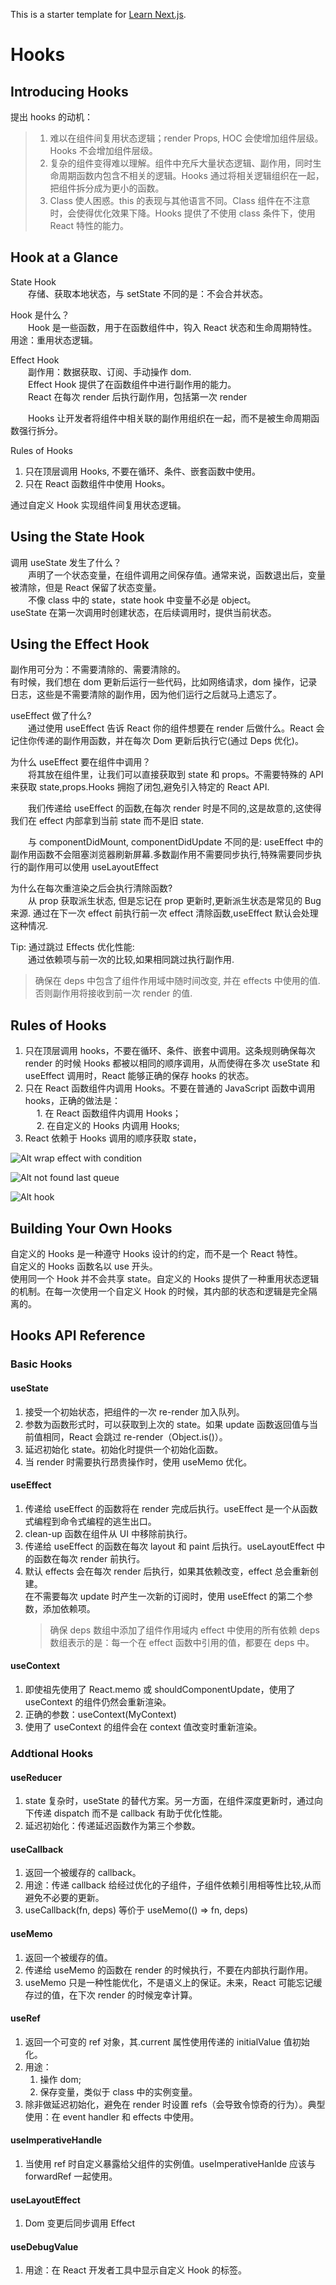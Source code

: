 This is a starter template for [Learn Next.js](https://nextjs.org/learn).

# Hooks

## Introducing Hooks

提出 hooks 的动机：

> 1.  难以在组件间复用状态逻辑；render Props, HOC 会使增加组件层级。Hooks 不会增加组件层级。
> 2.  复杂的组件变得难以理解。组件中充斥大量状态逻辑、副作用，同时生命周期函数内包含不相关的逻辑。Hooks 通过将相关逻辑组织在一起，把组件拆分成为更小的函数。
> 3.  Class 使人困惑。this 的表现与其他语言不同。Class 组件在不注意时，会使得优化效果下降。Hooks 提供了不使用 class 条件下，使用 React 特性的能力。

## Hook at a Glance

State Hook  
&emsp;&emsp;存储、获取本地状态，与 setState 不同的是：不会合并状态。

Hook 是什么？  
&emsp;&emsp;Hook 是一些函数，用于在函数组件中，钩入 React 状态和生命周期特性。用途：重用状态逻辑。

Effect Hook  
&emsp;&emsp;副作用：数据获取、订阅、手动操作 dom.  
&emsp;&emsp;Effect Hook 提供了在函数组件中进行副作用的能力。  
&emsp;&emsp;React 在每次 render 后执行副作用，包括第一次 render

&emsp;&emsp;Hooks 让开发者将组件中相关联的副作用组织在一起，而不是被生命周期函数强行拆分。

Rules of Hooks

1. 只在顶层调用 Hooks, 不要在循环、条件、嵌套函数中使用。
2. 只在 React 函数组件中使用 Hooks。

通过自定义 Hook 实现组件间复用状态逻辑。

## Using the State Hook

调用 useState 发生了什么？  
&emsp;&emsp;声明了一个状态变量，在组件调用之间保存值。通常来说，函数退出后，变量被清除，但是 React 保留了状态变量。  
&emsp;&emsp;不像 class 中的 state，state hook 中变量不必是 object。  
useState 在第一次调用时创建状态，在后续调用时，提供当前状态。

## Using the Effect Hook

副作用可分为：不需要清除的、需要清除的。  
有时候，我们想在 dom 更新后运行一些代码，比如网络请求，dom 操作，记录日志，这些是不需要清除的副作用，因为他们运行之后就马上遗忘了。

useEffect 做了什么?  
&emsp;&emsp;通过使用 useEffect 告诉 React 你的组件想要在 render 后做什么。React 会记住你传递的副作用函数，并在每次 Dom 更新后执行它(通过 Deps 优化)。

为什么 useEffect 要在组件中调用？  
&emsp;&emsp;将其放在组件里，让我们可以直接获取到 state 和 props。不需要特殊的 API 来获取 state,props.Hooks 拥抱了闭包,避免引入特定的 React API.

&emsp;&emsp;我们传递给 useEffect 的函数,在每次 render 时是不同的,这是故意的,这使得我们在 effect 内部拿到当前 state 而不是旧 state.

&emsp;&emsp;与 componentDidMount, componentDidUpdate 不同的是: useEffect 中的副作用函数不会阻塞浏览器刷新屏幕.多数副作用不需要同步执行,特殊需要同步执行的副作用可以使用 useLayoutEffect

为什么在每次重渲染之后会执行清除函数?  
&emsp;&emsp;从 prop 获取派生状态, 但是忘记在 prop 更新时,更新派生状态是常见的 Bug 来源. 通过在下一次 effect 前执行前一次 effect 清除函数,useEffect 默认会处理这种情况.

Tip: 通过跳过 Effects 优化性能:  
&emsp;&emsp;通过依赖项与前一次的比较,如果相同跳过执行副作用.

> 确保在 deps 中包含了组件作用域中随时间改变, 并在 effects 中使用的值.否则副作用将接收到前一次 render 的值.

## Rules of Hooks

1. 只在顶层调用 hooks，不要在循环、条件、嵌套中调用。这条规则确保每次 render 的时候 Hooks 都被以相同的顺序调用，从而使得在多次 useState 和 useEffect 调用时，React 能够正确的保存 hooks 的状态。
2. 只在 React 函数组件内调用 Hooks。不要在普通的 JavaScript 函数中调用 hooks，正确的做法是：  
   &emsp; 1. 在 React 函数组件内调用 Hooks；  
   &emsp; 2. 在自定义的 Hooks 内调用 Hooks;
3. React 依赖于 Hooks 调用的顺序获取 state，

![Alt wrap effect with condition](<.\public\images\屏幕截图(43).png>)

![Alt not found last queue](<.\public\images\屏幕截图(47).png>)

![Alt hook](<.\public\images\屏幕截图(49).png>)

## Building Your Own Hooks

自定义的 Hooks 是一种遵守 Hooks 设计的约定，而不是一个 React 特性。  
自定义的 Hooks 函数名以 use 开头。  
使用同一个 Hook 并不会共享 state。自定义的 Hooks 提供了一种重用状态逻辑的机制。在每一次使用一个自定义 Hook 的时候，其内部的状态和逻辑是完全隔离的。

## Hooks API Reference

### Basic Hooks

#### useState

1. 接受一个初始状态，把组件的一次 re-render 加入队列。
2. 参数为函数形式时，可以获取到上次的 state。如果 update 函数返回值与当前值相同，React 会跳过 re-render（Object.is()）。
3. 延迟初始化 state。初始化时提供一个初始化函数。
4. 当 render 时需要执行昂贵操作时，使用 useMemo 优化。

#### useEffect

1. 传递给 useEffect 的函数将在 render 完成后执行。useEffect 是一个从函数式编程到命令式编程的逃生出口。
2. clean-up 函数在组件从 UI 中移除前执行。
3. 传递给 useEffect 的函数在每次 layout 和 paint 后执行。useLayoutEffect 中的函数在每次 render 前执行。
4. 默认 effects 会在每次 render 后执行，如果其依赖改变，effect 总会重新创建。  
   在不需要每次 update 时产生一次新的订阅时，使用 useEffect 的第二个参数，添加依赖项。
   > 确保 deps 数组中添加了组件作用域内 effect 中使用的所有依赖
   > deps 数组表示的是：每一个在 effect 函数中引用的值，都要在 deps 中。

#### useContext

1. 即使祖先使用了 React.memo 或 shouldComponentUpdate，使用了 useContext 的组件仍然会重新渲染。
2. 正确的参数：useContext(MyContext)
3. 使用了 useContext 的组件会在 context 值改变时重新渲染。

### Addtional Hooks

#### useReducer

1. state 复杂时，useState 的替代方案。另一方面，在组件深度更新时，通过向下传递 dispatch 而不是 callback 有助于优化性能。
2. 延迟初始化：传递延迟函数作为第三个参数。

#### useCallback

1. 返回一个被缓存的 callback。
2. 用途：传递 callback 给经过优化的子组件，子组件依赖引用相等性比较,从而避免不必要的更新。
3. useCallback(fn, deps) 等价于 useMemo(() => fn, deps)

#### useMemo

1. 返回一个被缓存的值。
2. 传递给 useMemo 的函数在 render 的时候执行，不要在内部执行副作用。
3. useMemo 只是一种性能优化，不是语义上的保证。未来，React 可能忘记缓存过的值，在下次 render 的时候宠幸计算。

#### useRef

1. 返回一个可变的 ref 对象，其.current 属性使用传递的 initialValue 值初始化。
2. 用途：
   1. 操作 dom;
   2. 保存变量，类似于 class 中的实例变量。
3. 除非做延迟初始化，避免在 render 时设置 refs（会导致令惊奇的行为）。典型使用：在 event handler 和 effects 中使用。

#### useImperativeHandle

1. 当使用 ref 时自定义暴露给父组件的实例值。useImperativeHanlde 应该与 forwardRef 一起使用。

#### useLayoutEffect

1. Dom 变更后同步调用 Effect

#### useDebugValue

1. 用途：在 React 开发者工具中显示自定义 Hook 的标签。
